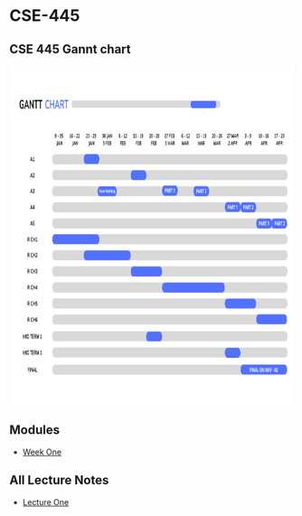 # CSE-445

<h2>CSE 445 Gannt chart</h2>
<a href="https://www.canva.com/design/DAFXPc2Rijg/q7my9bGo8ztDmwOHvfX4TA/edit">
 <img src="./chart.png" alt="Project Gannt Chart" title="Project Gannt Chart" style="width: 1000px; height: 600px;" />
  </a>
  

## Modules 
* [Week One](https://github.com/berrios96sean/CSE-445/tree/main/Week_One)</br>

## All Lecture Notes 
* [Lecture One](https://github.com/berrios96sean/CSE-445/blob/main/Week_One/Lecture_One_Notes.txt)</br>
